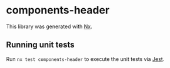 # components-header

This library was generated with [Nx](https://nx.dev).

## Running unit tests

Run `nx test components-header` to execute the unit tests via [Jest](https://jestjs.io).

